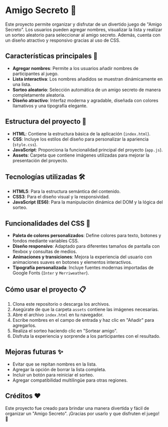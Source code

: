# Amigo Secreto 🎉

Este proyecto permite organizar y disfrutar de un divertido juego de "Amigo Secreto". Los usuarios pueden agregar nombres, visualizar la lista y realizar un sorteo aleatorio para seleccionar al amigo secreto. Además, cuenta con un diseño atractivo y responsivo gracias al uso de CSS.

## Características principales 🚀
- **Agregar nombres**: Permite a los usuarios añadir nombres de participantes al juego.
- **Lista interactiva**: Los nombres añadidos se muestran dinámicamente en una lista.
- **Sorteo aleatorio**: Selección automática de un amigo secreto de manera completamente aleatoria.
- **Diseño atractivo**: Interfaz moderna y agradable, diseñada con colores llamativos y una tipografía elegante.

## Estructura del proyecto 📂
- **HTML**: Contiene la estructura básica de la aplicación (`index.html`).
- **CSS**: Incluye los estilos del diseño para personalizar la apariencia (`style.css`).
- **JavaScript**: Proporciona la funcionalidad principal del proyecto (`app.js`).
- **Assets**: Carpeta que contiene imágenes utilizadas para mejorar la presentación del proyecto.

## Tecnologías utilizadas 🛠️
- **HTML5**: Para la estructura semántica del contenido.
- **CSS3**: Para el diseño visual y la responsividad.
- **JavaScript (ES6)**: Para la manipulación dinámica del DOM y la lógica del sorteo.

## Funcionalidades del CSS 🎨
- **Paleta de colores personalizados**: Define colores para texto, botones y fondos mediante variables CSS.
- **Diseño responsivo**: Adaptado para diferentes tamaños de pantalla con flexbox y consultas de medios.
- **Animaciones y transiciones**: Mejora la experiencia del usuario con animaciones suaves en botones y elementos interactivos.
- **Tipografía personalizada**: Incluye fuentes modernas importadas de Google Fonts (`Inter` y `Merriweather`).

## Cómo usar el proyecto 📋
1. Clona este repositorio o descarga los archivos.
2. Asegúrate de que la carpeta `assets` contiene las imágenes necesarias.
3. Abre el archivo `index.html` en tu navegador.
4. Escribe nombres en el campo de entrada y haz clic en "Añadir" para agregarlos.
5. Realiza el sorteo haciendo clic en "Sortear amigo".
6. Disfruta la experiencia y sorprende a los participantes con el resultado.

## Mejoras futuras ✨
- Evitar que se repitan nombres en la lista.
- Agregar la opción de borrar la lista completa.
- Incluir un botón para reiniciar el sorteo.
- Agregar compatibilidad multilingüe para otras regiones.

## Créditos ❤️
Este proyecto fue creado para brindar una manera divertida y fácil de organizar un "Amigo Secreto". ¡Gracias por usarlo y que disfruten el juego! 🎁
